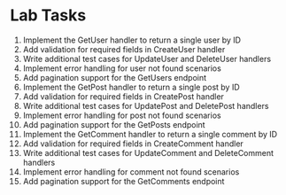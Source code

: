 # Lab Tasks

1. Implement the GetUser handler to return a single user by ID
2. Add validation for required fields in CreateUser handler
3. Write additional test cases for UpdateUser and DeleteUser handlers
4. Implement error handling for user not found scenarios
5. Add pagination support for the GetUsers endpoint
6. Implement the GetPost handler to return a single post by ID
7. Add validation for required fields in CreatePost handler
8. Write additional test cases for UpdatePost and DeletePost handlers
9. Implement error handling for post not found scenarios
10. Add pagination support for the GetPosts endpoint
11. Implement the GetComment handler to return a single comment by ID
12. Add validation for required fields in CreateComment handler
13. Write additional test cases for UpdateComment and DeleteComment handlers
14. Implement error handling for comment not found scenarios
15. Add pagination support for the GetComments endpoint
